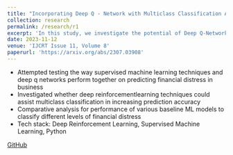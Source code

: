 ```yaml
---
title: "Incorporating Deep Q - Network with Multiclass Classification Algorithms"
collection: research
permalink: /research/r1
excerpt: 'In this study, we investigate the potential of Deep Q-Network (DQN) to enhance multiclass classification algorithms, with a specific focus on predicting financial distress in companies and broader applications in fields such as finance and risk management. Key algorithm used - Reinforcement Learning.'
date: 2023-11-12
venue: 'IJCRT Issue 11, Volume 8'
paperurl: 'https://arxiv.org/abs/2307.03908'
---
```

- Attempted testing the way supervised machine learning techniques and deep q networks
perform together on predicting financial distress in business
- Investigated whether deep reinforcementlearning techniques could assist multiclass classification in increasing prediction accuracy
- Comparative analysis for performance of various baseline ML models to classify different levels of financial distress
- Tech stack: Deep Reinforcement Learning, Supervised Machine Learning, Python

[GitHub](https://github.com/noopur-zambare/Multiclass---Classification-with-DQN)
